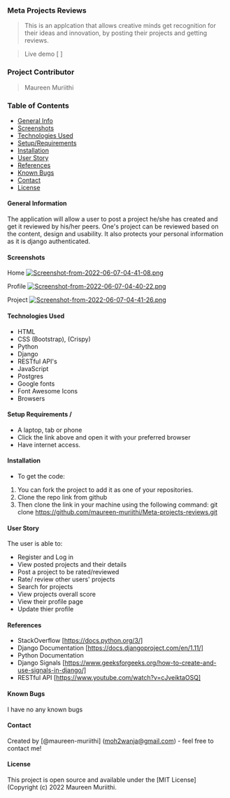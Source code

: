 ### Meta Projects Reviews

> This is an applcation that allows creative minds get recognition for their ideas and innovation, by posting their projects and getting reviews.

> Live demo [ ]

### Project Contributor

> Maureen Muriithi

### Table of Contents

- [General Info](#general-information)
- [Screenshots](#screenshots)
- [Technologies Used](#technologies-used)
- [Setup/Requirements](#setup/requirements)
- [Installation](#installation)
- [User Story](#user-story)
- [References](#references)
- [Known Bugs](#known-bugs)
- [Contact](#contact)
- [License](#license)

#### General Information
The application will allow a user to post a project he/she has created and get it reviewed by his/her peers. One's project can be reviewed based on the content, design and usability. It also protects your personal information as it is django authenticated.

#### Screenshots
Home
[![Screenshot-from-2022-06-07-04-41-08.png](https://i.postimg.cc/N0jRLdSQ/Screenshot-from-2022-06-07-04-41-08.png)](https://postimg.cc/21g1K7Ct)

Profile
[![Screenshot-from-2022-06-07-04-40-22.png](https://i.postimg.cc/Nj7xK90k/Screenshot-from-2022-06-07-04-40-22.png)](https://postimg.cc/v4Tnjmf4)

Project
[![Screenshot-from-2022-06-07-04-41-26.png](https://i.postimg.cc/yx4JhjQg/Screenshot-from-2022-06-07-04-41-26.png)](https://postimg.cc/7G9Yw3yw)


#### Technologies Used

- HTML
- CSS (Bootstrap), (Crispy)
- Python
- Django
- RESTful API's
- JavaScript
- Postgres
- Google fonts
- Font Awesome Icons
- Browsers

#### Setup Requirements / 
- A laptop, tab or phone
- Click the link above and open it with your preferred browser
- Have internet access.

#### Installation
- To get the code:
1. You can fork the project to add it as one of your repositories.
2. Clone the repo link from github
3. Then clone the link in your machine using the following command:
git clone https://github.com/maureen-muriithi/Meta-projects-reviews.git

#### User Story
The user is able to:
- Register and Log in
- View posted projects and their details
- Post a project to be rated/reviewed
- Rate/ review other users' projects
- Search for projects 
- View projects overall score
- View their profile page
- Update thier profile

#### References
- StackOverflow [https://docs.python.org/3/]
- Django Documentation [https://docs.djangoproject.com/en/1.11/]
- Python Documentation
- Django Signals [https://www.geeksforgeeks.org/how-to-create-and-use-signals-in-django/]
- RESTful API [https://www.youtube.com/watch?v=cJveiktaOSQ]

#### Known Bugs

I have no any known bugs

#### Contact

Created by [@maureen-muriithi] (moh2wanja@gmail.com) - feel free to contact me!

#### License

This project is open source and available under the [MIT License] (Copyright (c) 2022 Maureen Muriithi.

